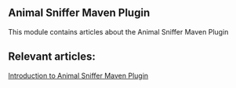 ## Animal Sniffer Maven Plugin

This module contains articles about the Animal Sniffer Maven Plugin

## Relevant articles:

[Introduction to Animal Sniffer Maven Plugin](https://www.baeldung.com/maven-animal-sniffer)

